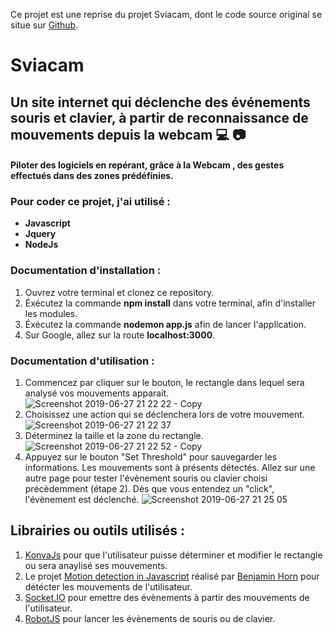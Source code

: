 Ce projet est une reprise du projet Sviacam, dont le code source original se situe sur [Github](https://github.com/LiseNakache/sviacam).

# Sviacam

## Un site internet qui déclenche des événements souris et clavier, à partir de reconnaissance de mouvements depuis la webcam :computer: :camera:
#### Piloter des logiciels en repérant, grâce à la Webcam , des gestes effectués dans des zones prédéfinies.


### Pour coder ce projet, j'ai utilisé :  
- **Javascript**
- **Jquery**
- **NodeJs**

### Documentation d'installation : 
1) Ouvrez votre terminal et clonez ce repository.
2) Éxécutez la commande **npm install** dans votre terminal, afin d'installer les modules.
3) Éxécutez la commande **nodemon app.js** afin de lancer l'application.
4) Sur Google, allez sur la route **localhost:3000**.


### Documentation d'utilisation :
1) Commencez par cliquer sur le bouton, le rectangle dans lequel sera analysé vos mouvements apparait.
![Screenshot 2019-06-27 21 22 22 - Copy](https://user-images.githubusercontent.com/30896388/60295351-ccc6da80-9923-11e9-8224-778137da0bcb.png)
2) Choisissez une action qui se déclenchera lors de votre mouvement.
![Screenshot 2019-06-27 21 22 37](https://user-images.githubusercontent.com/30896388/60295352-ccc6da80-9923-11e9-8040-4aa1dbabfea2.png)
3) Déterminez la taille et la zone du rectangle.
![Screenshot 2019-06-27 21 22 52 - Copy](https://user-images.githubusercontent.com/30896388/60295354-ccc6da80-9923-11e9-9086-6421835055de.png)
4) Appuyez sur le bouton "Set Threshold" pour sauvegarder les informations.
Les mouvements sont à présents détectés. Allez sur une autre page pour tester l'évènement souris ou clavier choisi précèdemment (étape 2). Dès que vous entendez un "click", l'évènement est déclenché.
![Screenshot 2019-06-27 21 25 05](https://user-images.githubusercontent.com/30896388/60295355-cd5f7100-9923-11e9-8c07-74b1e6e27b76.png)


## Librairies ou outils utilisés :
1) [KonvaJs](https://konvajs.org/) pour que l'utilisateur puisse déterminer et modifier le rectangle ou sera anaylisé ses mouvements.
2) Le projet [Motion detection in Javascript](https://github.com/beije/motion-detection-in-javascript) réalisé par [Benjamin Horn](https://github.com/beije) pour détécter les mouvements de l'utilisateur. 
3) [Socket.IO](https://socket.io/get-started/chat) pour emettre des évènements à partir des mouvements de l'utilisateur.
4) [RobotJS](http://robotjs.io/docs/) pour lancer les évènements de souris ou de clavier.
